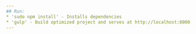 ```yaml
---
## Run:
* 'sudo npm install' - Installs dependencies
* 'gulp' - Build optimized project and serves at http://localhost:8000
---
```

